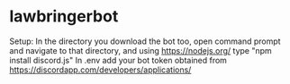 # lawbringerbot
Setup:
In the directory you download the bot too, open command prompt and navigate to that directory, and using https://nodejs.org/ type "npm install discord.js"
In .env add your bot token obtained from https://discordapp.com/developers/applications/
